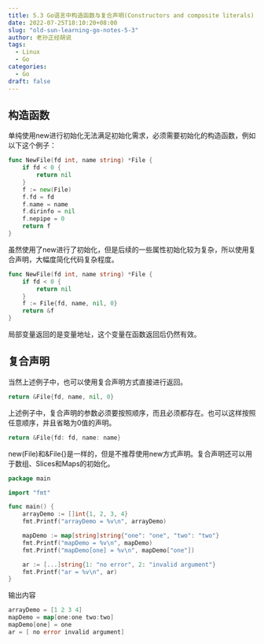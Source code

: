 ```yaml
---
title: 5.3 Go语言中构造函数与复合声明(Constructors and composite literals)
date: 2022-07-25T18:10:20+08:00
slug: "old-sun-learning-go-notes-5-3"
author: 老孙正经胡说
tags:
  - Linux
  - Go
categories:
  - Go
draft: false
---
```


## 构造函数

单纯使用new进行初始化无法满足初始化需求，必须需要初始化的构造函数，例如以下这个例子：

```go
func NewFile(fd int, name string) *File {
    if fd < 0 {
        return nil
    }
    f := new(File)
    f.fd = fd
    f.name = name
    f.dirinfo = nil
    f.nepipe = 0
    return f
}
```

虽然使用了new进行了初始化，但是后续的一些属性初始化较为复杂，所以使用复合声明，大幅度简化代码复杂程度。

```go
func NewFile(fd int, name string) *File {
    if fd < 0 {
        return nil
    }
    f := File{fd, name, nil, 0}
    return &f
}
```

局部变量返回的是变量地址，这个变量在函数返回后仍然有效。

## 复合声明

当然上述例子中，也可以使用复合声明方式直接进行返回。

```go
return &File{fd, name, nil, 0}
```

上述例子中，复合声明的参数必须要按照顺序，而且必须都存在。也可以这样按照任意顺序，并且省略为0值的声明。

```go
return &File{fd: fd, name: name}
```

new(File)和&File{}是一样的，但是不推荐使用new方式声明。复合声明还可以用于数组、Slices和Maps的初始化。

```go
package main

import "fmt"

func main() {
    arrayDemo := []int{1, 2, 3, 4}
    fmt.Printf("arrayDemo = %v\n", arrayDemo)

    mapDemo := map[string]string{"one": "one", "two": "two"}
    fmt.Printf("mapDemo = %v\n", mapDemo)
    fmt.Printf("mapDemo[one] = %v\n", mapDemo["one"])

    ar := [...]string{1: "no error", 2: "invalid argument"}
    fmt.Printf("ar = %v\n", ar)
}
```

输出内容

```go
arrayDemo = [1 2 3 4]
mapDemo = map[one:one two:two]
mapDemo[one] = one
ar = [ no error invalid argument]
```